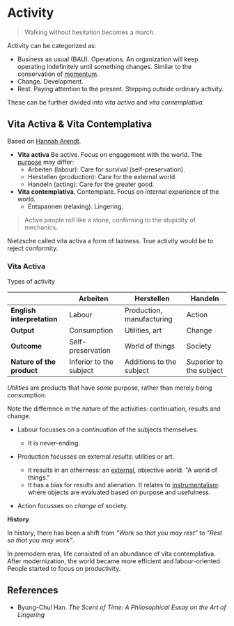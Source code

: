# Activity

> Walking without hesitation becomes a march.

Activity can be categorized as:

- Business as usual (BAU). Operations. An organization will keep operating indefinitely until something changes. Similar to the conservation of [momentum](https://en.wikipedia.org/wiki/Momentum).
- Change. Development.
- Rest. Paying attention to the present. Stepping outside ordinary activity.

These can be further divided into *vita activa* and *vita contemplativa*.



## Vita Activa & Vita Contemplativa

Based on [Hannah Arendt](https://de.wikipedia.org/wiki/Hannah_Arendt#Arbeiten_und_Herstellen).

- **Vita activa** Be active. Focus on engagement with the world. The [purpose](purpose.md) may differ:
    - Arbeiten (labour): Care for survival (self-preservation).
    - Herstellen (production): Care for the external world.
    - Handeln (acting): Care for the greater good.
- **Vita contemplativa**. Contemplate. Focus on internal experience of the world.
    - Entspannen (relaxing). Lingering.



> Active people roll like a stone, confirming to the stupidity of mechanics.

Nietzsche called vita activa a form of laziness. True activity would be to reject conformity.



### Vita Activa

Types of activity

|                            | Arbeiten                | Herstellen                | Handeln                 |
| -------------------------- | ----------------------- | ------------------------- | ----------------------- |
| **English interpretation** | Labour                  | Production, manufacturing | Action                  |
| **Output**                 | Consumption             | Utilities, art            | Change                  |
| **Outcome**                | Self-preservation       | World of things           | Society                 |
| **Nature of the product**  | Inferior to the subject | Additions to the subject  | Superior to the subject |

*Utilities* are products that have *some* purpose, rather than merely being consumption.



Note the difference in the nature of the activities: continuation, results and change.

- Labour focusses on a *continuation* of the subjects themselves.
    - It is never-ending.

- Production focusses on external *results*: utilities or art.
    - It results in an otherness: an [external](https://en.wikipedia.org/wiki/Marx%27s_theory_of_alienation), objective world. "A world of things."
    - It has a bias for results and alienation. It relates to [instrumentalism](https://en.wikipedia.org/wiki/Instrumentalism): where objects are evaluated based on purpose and usefulness.

- Action focusses on *change* of society.



**History**

In history, there has been a shift from *"Work so that you may rest"* to *"Rest so that you may work"*.

In premodern eras, life consisted of an abundance of vita contemplativa. After modernization, the world became more efficient and labour-oriented. People started to focus on productivity.



## References

- Byung-Chul Han. *The Scent of Time: A Philosophical Essay on the Art of Lingering*
